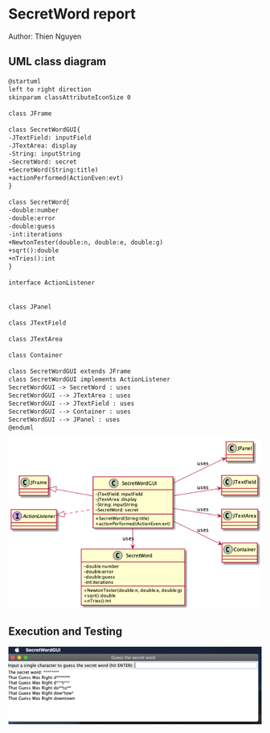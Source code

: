 # SecretWord report
Author: Thien Nguyen

## UML class diagram
```
@startuml
left to right direction
skinparam classAttributeIconSize 0

class JFrame

class SecretWordGUI{
-JTextField: inputField
-JTextArea: display
-String: inputString
-SecretWord: secret
+SecretWord(String:title)
+actionPerformed(ActionEven:evt)
}

class SecretWord{
-double:number
-double:error
-double:guess
-int:iterations
+NewtonTester(double:n, double:e, double:g)
+sqrt():double
+nTries():int
}

interface ActionListener


class JPanel

class JTextField

class JTextArea

class Container

class SecretWordGUI extends JFrame
class SecretWordGUI implements ActionListener
SecretWordGUI -> SecretWord : uses
SecretWordGUI --> JTextArea : uses
SecretWordGUI --> JTextField : uses
SecretWordGUI --> Container : uses
SecretWordGUI --> JPanel : uses
@enduml
```
![SecretWord-UML](SecretWord-UML.png)


## Execution and Testing
![SecretWord-Execution](SecretWord-Ex.png)

